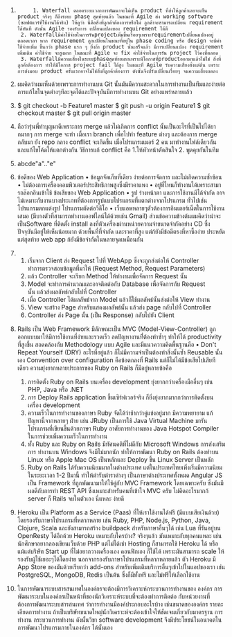 1.	     	1. Waterfall ตลอดระยะเวลาการพัฒนาจะไม่เห็น product ที่ส่งให้ลูกค้าเลยจะเห็น product จริงๆ ก็ถึงระยะ phase สุดท้ายแล้ว ในขณะที่ Agile ส่ง working software (ซอฟต์แวร์ที่ใช้งานได้จริง) ให้ดูว่า นี้คือสิ่งที่ลูกค้าต้องการหรือไม่ ลูกค้าจะสามารถเปลี่ยน requirement ได้ทันที ดังนั้น Agile รองรับการ เปลี่ยนแปลงของ requirement ได้ดี 
		2. Waterfallมีค่าใช้จ่ายในการรันprojectเพิ่มขึ้นเรื่อยๆเพราะrequirementเปลี่ยนแปลงอยู่ ตลอดเวลา หาก requirement ถูกเปลี่ยนในขณะที่อยู่ใน phase coding หรือ design จะมีค่าใช้จ่ายเพิ่ม ขึ้นกว่า phase แรก ๆ ยิ่งถ้า product นั้นเสร็จแล้ว มีการเปลี่ยนแปลง requirement เพิ่มเติม ค่าใช้จ่าย จะสูงมาก ในขณะที่ Agile จะ fix ค่าใช้จ่ายในการรัน project ไว้คงที่ตลอด
		3. Waterfallมีความเสี่ยงในระยะphaseสุดท้ายมากเพราะมีโอกาสที่productออกมาแล้วไม่ใช่ สิ่งที่ลูกค้าต้องการ ทำให้มีโอกาส project fail ได้สูง ในขณะที่ Agile รับความเสี่ยงตั้งแต่ต้น เพราะ การส่งมอบ product ครั้งแรกอาจไม่ใช่สิ่งที่ลูกค้าต้องการ ดังนั้นจึงปรับเปลี่ยนเรื่อยๆ จนความเสี่ยงลดลง
2.	ผมคิดว่าผมเห็นด้วยเพราะการทำงานบน Git นั้นมันมีความสะดวกในการทำงานเป็นทีมและง่ายต่อการแก้ไขในจุดต่างๆทีละจุดได้และปัจจุบันมีการทำงานบน Git อย่างแพร่หลายแล้ว
3.	$ git checkout -b Feature1 master
	$ git push -u origin Feature1
	$ git checkout master
	$ git pull origin master
4.	ถือว่ารุ่นพี่ทำบุญมาดีเพราะการ merge แล้วไม่เกิดการ conflict นั้นเป็นอะไรที่เป็นไปได้ยากมากๆ
การ merge จะทำ เมื่อเรา branch เพื่อไปทำ  feature ต่างๆ และต้องการ merge กลับมา ยัง repo กลาง
conflict จะเกิดขึ้น เมื่อโปรแกรมเมอร์ 2 คน มาทำงานไฟล์เดียวกัน และแก้ไขโค้ดให้แตกต่างกัน
วิธีการแก้ conflict  คือ 1.ให้หัวหน้าตัดสินใจ  2. พูดคุยกันในทีม
5.	abcde"a".."e" 
6.	ข้อดีของ Web Application
•	ข้อมูลจัดเก็บที่เดียว ง่ายต่อการจัดการ และไม่เกิดความซ้ำซ้อน
•	ไม่ต้องการเครื่องคอมพิวเตอร์ประสิทธิภาพสูงซึ่งมีราคาแพง
•	อยู่ที่ไหนก็ทำงานได้เพราะสามารถล๊อกอินเข้าใช้
ข้อเสียของ Web Application
•	รูป ร่างหน้าตา และการใช้งานมีได้จำกัด อาจไม่เหมาะกับงานบางประเภทที่ต้องการรูปแบบโปรแกรมที่แตกต่างจากโปรแกรม ทั่วไปเช่น โปรแกรมตกแต่งรูป โปรแกรมตัดต่อวีดีโอ
•	เว็บแอพหลายๆตัวต้องการอินเตอร์เน็ตในการใช้งานเสมอ (มีบางตัวที่สามารถทำงานออฟไลน์ได้ด้วยเช่น Gmail)
ส่วนข้อความข้างต้นผมคิดว่าน่าจะเป็นSoftware ที่ติดตั้ง install ลงที่ตัวเครื่องผ่านหน่วยความจำขนาดจำกัดอย่าง CD ซึ่งปัจจุบันมีอยู่ให้เห็นน้อยมาก ด้วยพื้นที่ที่จำกัด  และราคาที่สูง แต่ก้ยังมีข้อดีตรงที่หาซื้อง่าย ประหยัด แต่สุดท้าย web app ก้ยังมีข้อจำกัดในหลายจุดเหมือนกัน
7.	1. เริ่มจาก Client ส่ง Request ไปที่ WebApp ซึ่งจะถูกส่งต่อให้ Controller  
    ทำการตรวจสอบข้อมูลที่มาให้ (Request Method, Request Parameters) 
	2. แล้ว Controller จะเรียก Method ให้ทำงานเพื่อจัดการ Request นั้น 
	3. Model จะทำการคำนวณและอาจติดต่อกับ Database เพื่อจัดการกับ Request  
    นั้น แล้วส่งผลลัพธ์กลับไปที่ Controller 
	4. เมื่อ Controller ได้ผลลัพธ์จาก Model แล้วก็ใช้ผลลัพธ์นั้นส่งต่อให้ View ทำงาน 
	5. View จะสร้าง Page สำหรับแสดงผลลัพธ์นั้น แล้วส่ง page กลับไปที่ Controller  
	6. Controller ส่ง Page นั้น (เป็น Response) กลับไปยัง Client

8.	Rails เป็น Web Framework มีลักษณะเป็น MVC (Model-View-Controller) ถูกออกแบบมาให้มีการใช้งานที่ง่ายและรวดเร็ว ลดปัญหางานทีี่ต้องทำซ้ำๆ ทำให้ได้ productivity ที่สูงขึ้น สอดคล้องกับ Methodology แบบ Agile และมีแนวความคิดพื้นฐานคือ 
•	Don't Repeat Yourself (DRY) อะไรที่อยู่แล้ว ก็ไม่มีความจำเป็นต้องทำสิ่งนั้นซ้ำ
Reusable นั้นเอง Convention over configuration คือข้อตกลงที่ Rails
แต่ก็ไม่ได้มีข้อเสียไปเสียทีเดียว ความยุ่งยากหลายประการของ Ruby on Rails ก็มีอยู่หลายข้อคือ
	1.	การติดตั้ง Ruby on Rails บนเครื่อง development ยุ่งยากกว่าเครื่องมืออื่นๆ เช่น PHP, Java หรือ .NET
	2.	การ Deploy Rails application ขึ้นเซิร์ฟเวอร์จริง ก็ยิ่งยุ่งยากมากกว่าการติดตั้งบนเครื่อง development
	3.	ความเร็วในการทำงานของภาษา Ruby จัดได้ว่าช้ากว่าคู่แข่งอยู่มาก มีความพยายาม แก้ปัญหานี้จากหลายๆ ฝ่าย เช่น JRuby เป็นการใช้ Java Virtual Machine มารันโปรแกรมที่เขียนขึ้นด้วยภาษา Ruby อาศัยการทำงานของ Java Hotspot Compiler ในการช่วยเพิ่มความเร็วในการทำงาน
	4.	ทั้ง Ruby และ Ruby on Rails มีทัศนคติที่ไม่ดีกับ Microsoft Windows การส่งเสริมการ ทำงานบน Windows จึงมีไม่มากนัก ทำให้การพัฒนา Ruby on Rails ต้องทำบน Linux หรือ Apple Mac OS เป็นหลักและ Deploy ขึ้น Linux Server เป็นหลัก
	5.	Ruby on Rails ได้รับความนิยมมากในต่างประเทศ แต่ในประเทศไทยเพิ่งเริ่มมีความนิยมในระยะเวลา 1-2 ปีมานี้ ทำให้ตำรับตำราต่างๆ เป็นภาษาต่างประเทศทั้งหมด
	Angular JS เป็น Framework ที่ถูกพัฒนามาให้ใช้คู่กับ MVC Framework โดยเฉพาะครับ ซึ่งมันมีผลดีกับการทำ REST API ซึ่งเหมาะสำหรับคนที่เข้าใจ MVC ครับ 
ไม่คิดอะไรมากก้ server ก็ Rails จบในตัวเอง นี่แหละ ง่ายดี
9.	Heroku เป็น Platform as a Service (Paas) ที่ให้เราใช้งานได้ฟรี (มีแบบเสียเงินด้วย) โดยรองรับภาษาโปรแกรมที่หลากหลาย เช่น Ruby, PHP, Node.js, Python, Java, Clojure, Scala และยังสามารถสร้าง buildpack สำหรับภาษาอื่นๆได้ เช่น Lua ที่รันอยู่บน OpenResty ได้อีกด้วย
Heroku เหมาะกับใครบ้าง? จริงๆแล้ว มันเหมาะกับทุกคนแหละ เช่น นักศึกษาอยากลองเขียนเว็บด้วย PHP แต่ไม่ได้เช่า Hosting ก็สามารถใช้ Heroku ได้ หรือแม้แต่บริษัท Start up ที่ไม่อยากวางเครื่องเอง คอนฟิกเอง ก็ใช้ได้ เพราะมันสามารถ scale ให้รองรับผู้ใช้เยอะๆได้โดยง่าย
นอกจากรองรับภาษาโปรแกรมที่หลากหลายแล้ว ตัว Heroku มี App Store ของมันด้วยเรียกว่า add-ons สำหรับเพิ่มเติมบริการอื่นๆเข้าไปในแอปของเรา เช่น PostgreSQL, MongoDB, Redis เป็นต้น ซึ่งก็มีทั้งฟรี และไม่ฟรีให้เลือกใช้งาน
10.	 ในการพัฒนาระบบสารสนเทศในองค์กรจะต้องมีการวิเคราะห์กระบวนการทํางานของ องค์กร การพัฒนาระบบในองค์กรเป็นหน้าที่ของนักวิเคราะห์ระบบที่จะต้องทําการติดต่อ กับหน่วยงานที่ต้องการพัฒนาระบบสารสนเทศ ว่าการทํางานมีองค์ประกอบอะไรบ้าง เช่นขนาดขององค์กร รายละเอียดการทํางาน ถ้าเป็นบริษัทขนาดใหญ่นักวิเคราะห์จะต้องเข้าใจให้ชัดเจนเกี่ยวกับมาตรฐาน การทํางาน กระบวนการทํางาน ดังนั้นวิขา software development จึงมีประโยชน์ในอนาคตในการพัฒนาโปรแกรมภายในองค์กร ได้นั้นเอง


